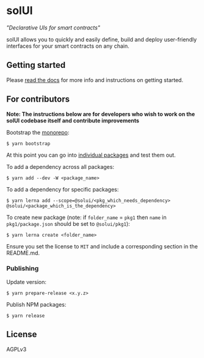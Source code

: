 # solUI

_"Declarative UIs for smart contracts"_

solUI allows you to quickly and easily define, build and deploy user-friendly interfaces for your smart contracts on any chain.

## Getting started

Please [read the docs](https://solui.dev/docs) for more info and instructions on
getting started.

## For contributors

**Note: The instructions below are for developers who wish to work on the solUI
codebase itself and contribute improvements**

Bootstrap the [monorepo](https://lerna.js.org/):

```shell
$ yarn bootstrap
```

At this point you can go into [individual packages](./packages) and test them out.

To add a dependency across all packages:

```shell
$ yarn add --dev -W <package_name>
```

To add a dependency for specific packages:

```shell
$ yarn lerna add --scope=@solui/<pkg_which_needs_dependency> @solui/<package_which_is_the_dependency>
```

To create new package (note: if `folder_name` = `pkg1` then `name`
  in `pkg1/package.json` should be set to `@solui/pkg1`):

```shell
$ yarn lerna create <folder_name>
```

Ensure you set the license to `MIT` and include a corresponding section in the
README.md.

### Publishing

Update version:

```
$ yarn prepare-release <x.y.z>
```

Publish NPM packages:

```
$ yarn release
```

## License

AGPLv3
